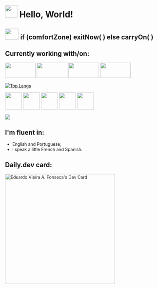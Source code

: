 # <img src="https://dbdzm869oupei.cloudfront.net/img/sticker/preview/37884.png" width="40" height="40"/> Hello, World!

 ## <img src="https://icons-for-free.com/iconfiles/png/512/Coding-1320568096072194118.png" width="45" height="35"/> if (comfortZone) exitNow( ) else carryOn( )
  
 ## Currently working with/on:
<img src="https://www.vectorlogo.zone/logos/java/java-ar21.png" width="100" height="50"/>  <img src="https://avatao.com/media/2020/08/1_fnbqF0xNVwINs_RkygkX1g.png" width="100" height="50"/> <img src="https://everyday.codes/wp-content/uploads/2019/12/newpythonlogo.png" width="100" height="50"/> <img src="https://tech.pelmorex.com/wp-content/uploads/2020/10/flutter.png" width="100" height="50"/>

[![Top Langs](https://github-readme-stats.vercel.app/api/top-langs/?username=eduVieiraAF&layout=compact)](https://github.com/eduVieiraAF/github-readme-stats)

<img src="https://encrypted-tbn0.gstatic.com/images?q=tbn:ANd9GcSp-KLLa5l0ZkcD7fkiOkcULKvH5FfjR7hScw&usqp=CAU" width="55" height="55"/> <img src="https://encrypted-tbn0.gstatic.com/images?q=tbn:ANd9GcQ_taDxkqCzfRfZPcE1UQsmnJpkecpV5b_u5g&usqp=CAU" width="55" height="55"/> <img src="https://encrypted-tbn0.gstatic.com/images?q=tbn:ANd9GcRhP4CSJV5Ertl-qmLPx0sQyyzxKkjxY0p5Pg&usqp=CAU" width="55" height="55"/> <img src="https://encrypted-tbn0.gstatic.com/images?q=tbn:ANd9GcSYJ8siwfnBtikHFg8dEqLESdBLyxWmVPlN4DKjaM1_TW1i4F_KdcWVYlOO16rVIEgPqCk&usqp=CAU" width="55" height="55"/> <img src="https://encrypted-tbn0.gstatic.com/images?q=tbn:ANd9GcQ5hDbbIe63WRwCWAfpzNop86ShXtbRN49Svw&usqp=CAU" width="55" height="55"/>

<img src="https://img.shields.io/badge/STATUS-ALWAYS%20CODING-9cf"/>

 ## I'm fluent in:
- English and Portuguese;
- I speak a little French and Spanish.

## Daily.dev card:
<a href="https://app.daily.dev/eduVieiraAF"><img src="https://api.daily.dev/devcards/b7eff47c78a34652a8e6b6e1cb984b6b.png?r=ahy" width="360" alt="Eduardo Vieira A. Fonseca's Dev Card"/></a>



<!---
eduVieiraAF/eduVieiraAF is a ✨ special ✨ repository because its `README.md` (this file) appears on your GitHub profile.
You can click the Preview link to take a look at your changes.
--->
